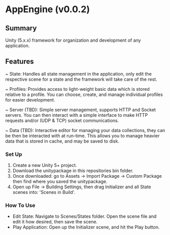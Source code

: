 # AppEngine (v0.0.2)

## Summary

Unity (5.x.x) framework for organization and development of any application.

## Features

~ State: Handles all state management in the application, only edit the respective scene for a state and the framework will take care of the rest.

~ Profiles: Provides access to light-weight basic data which is stored relative to a profile. You can choose, create, and manage individual profiles for easier development.

~ Server (TBD): Simple server management, supports HTTP and Socket servers. You can then interact with a simple interface to make HTTP requests and/or (UDP & TCP) socket communications.

~ Data (TBD): Interactive editor for managing your data collections, they can be then be interacted with at run-time. This allows you to manage heavier data that is stored in cache, and may be saved to disk.

### Set Up

1) Create a new Unity 5+ project.
2) Download the unitypackage in this repositories bin folder.
3) Once downloaded: go to Assets -> Import Package -> Custom Package then find where you saved the unitypackage.
4) Open up File -> Building Settings, then drag Initializer and all State scenes into: 'Scenes in Build'.

### How To Use

- Edit State: Navigate to Scenes/States folder. Open the scene file and edit it how desired, then save the scene.
- Play Application: Open up the Initializer scene, and hit the Play button.